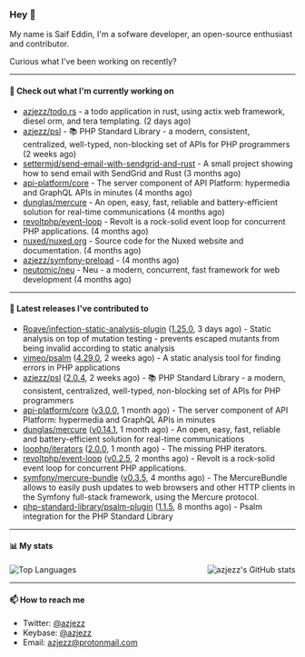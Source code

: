 ### Hey 👋

My name is Saif Eddin, I'm a sofware developer, an open-source enthusiast and contributor.

Curious what I've been working on recently?

---

#### 👷 Check out what I'm currently working on

- [azjezz/todo.rs](https://github.com/azjezz/todo.rs) - a todo application in rust, using actix web framework, diesel orm, and tera templating. (2 days ago)
- [azjezz/psl](https://github.com/azjezz/psl) - 📚 PHP Standard Library - a modern, consistent, centralized, well-typed, non-blocking set of APIs for PHP programmers (2 weeks ago)
- [settermjd/send-email-with-sendgrid-and-rust](https://github.com/settermjd/send-email-with-sendgrid-and-rust) - A small project showing how to send email with SendGrid and Rust (3 months ago)
- [api-platform/core](https://github.com/api-platform/core) - The server component of API Platform: hypermedia and GraphQL APIs in minutes (4 months ago)
- [dunglas/mercure](https://github.com/dunglas/mercure) - An open, easy, fast, reliable and battery-efficient solution for real-time communications (4 months ago)
- [revoltphp/event-loop](https://github.com/revoltphp/event-loop) - Revolt is a rock-solid event loop for concurrent PHP applications. (4 months ago)
- [nuxed/nuxed.org](https://github.com/nuxed/nuxed.org) - Source code for the Nuxed website and documentation. (4 months ago)
- [azjezz/symfony-preload](https://github.com/azjezz/symfony-preload) -  (4 months ago)
- [neutomic/neu](https://github.com/neutomic/neu) - Neu - a modern, concurrent, fast framework for web development (4 months ago)

---

#### 🔭 Latest releases I've contributed to

- [Roave/infection-static-analysis-plugin](https://github.com/Roave/infection-static-analysis-plugin) ([1.25.0](https://github.com/Roave/infection-static-analysis-plugin/releases/tag/1.25.0), 3 days ago) - Static analysis on top of mutation testing - prevents escaped mutants from being invalid according to static analysis
- [vimeo/psalm](https://github.com/vimeo/psalm) ([4.29.0](https://github.com/vimeo/psalm/releases/tag/4.29.0), 2 weeks ago) - A static analysis tool for finding errors in PHP applications
- [azjezz/psl](https://github.com/azjezz/psl) ([2.0.4](https://github.com/azjezz/psl/releases/tag/2.0.4), 2 weeks ago) - 📚 PHP Standard Library - a modern, consistent, centralized, well-typed, non-blocking set of APIs for PHP programmers
- [api-platform/core](https://github.com/api-platform/core) ([v3.0.0](https://github.com/api-platform/core/releases/tag/v3.0.0), 1 month ago) - The server component of API Platform: hypermedia and GraphQL APIs in minutes
- [dunglas/mercure](https://github.com/dunglas/mercure) ([v0.14.1](https://github.com/dunglas/mercure/releases/tag/v0.14.1), 1 month ago) - An open, easy, fast, reliable and battery-efficient solution for real-time communications
- [loophp/iterators](https://github.com/loophp/iterators) ([2.0.0](https://github.com/loophp/iterators/releases/tag/2.0.0), 1 month ago) - The missing PHP iterators.
- [revoltphp/event-loop](https://github.com/revoltphp/event-loop) ([v0.2.5](https://github.com/revoltphp/event-loop/releases/tag/v0.2.5), 2 months ago) - Revolt is a rock-solid event loop for concurrent PHP applications.
- [symfony/mercure-bundle](https://github.com/symfony/mercure-bundle) ([v0.3.5](https://github.com/symfony/mercure-bundle/releases/tag/v0.3.5), 4 months ago) - The MercureBundle allows to easily push updates to web browsers and other HTTP clients in the Symfony full-stack framework, using the Mercure protocol.
- [php-standard-library/psalm-plugin](https://github.com/php-standard-library/psalm-plugin) ([1.1.5](https://github.com/php-standard-library/psalm-plugin/releases/tag/1.1.5), 8 months ago) - Psalm integration for the PHP Standard Library

---

#### 📊 My stats

<img align="right" alt="azjezz's GitHub stats" src="https://github-readme-stats.vercel.app/api?username=azjezz&count_private=1&show_icons=true&" />

![Top Languages](https://github-readme-stats.vercel.app/api/top-langs/?username=azjezz)

---

#### 📫 How to reach me

- Twitter: [@azjezz](https://twitter.com/azjezz)
- Keybase: [@azjezz](https://keybase.io/azjezz)
- Email: [azjezz@protonmail.com](mailto://azjezz@protonmail.com)
